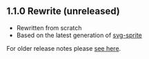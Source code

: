 ## 1.1.0 Rewrite (unreleased)
* Rewritten from scratch
* Based on the latest generation of [svg-sprite](https://github.com/jkphl/svg-sprite)

For older release notes please [see here](https://github.com/jkphl/node-iconizr/tree/91edd4cfaf6b9a96e4996c8a9063ddb038831afb).